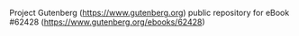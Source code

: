 Project Gutenberg (https://www.gutenberg.org) public repository for
eBook #62428 (https://www.gutenberg.org/ebooks/62428)
